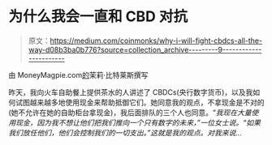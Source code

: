 # 为什么我会一直和 CBD 对抗

> 原文：<https://medium.com/coinmonks/why-i-will-fight-cbdcs-all-the-way-d08b3ba0b776?source=collection_archive---------9----------------------->

由 MoneyMagpie.com[的](https://www.moneymagpie.com/)茉莉·比特莱斯撰写

昨天，我向火车自助餐上提供茶水的人讲述了 CBDCs(央行数字货币)，以及我如何试图越来越多地使用现金来帮助抵御它们。她同意我的观点，不拿现金是不对的(她不允许在她的自助柜台拿现金)，我后面排队的三个人也同意。“*我现在大量使用现金，因为我不想让他们把我们推向一个只有数字的未来，”*一位女士*说。“如果我们放任他们，他们会控制我们的一切支出。”这就是我的观点。对我来说…*